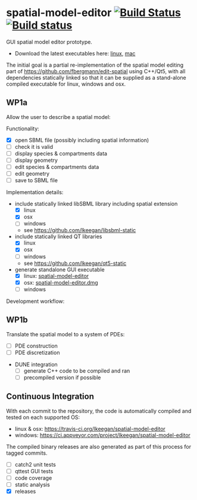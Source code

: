 # spatial-model-editor [![Build Status](https://travis-ci.org/lkeegan/spatial-model-editor.svg?branch=master)](https://travis-ci.org/lkeegan/spatial-model-editor) [![Build status](https://ci.appveyor.com/api/projects/status/0m87yyaalrrj5ndn?svg=true)](https://ci.appveyor.com/project/lkeegan/spatial-model-editor)

GUI spatial model editor prototype.

  - Download the latest executables here: [linux](https://github.com/lkeegan/spatial-model-editor/releases/latest/download/spatial-model-editor), [mac](https://github.com/lkeegan/spatial-model-editor/releases/latest/download/spatial-model-editor.dmg)

The initial goal is a partial re-implementation of the spatial model editing part of https://github.com/fbergmann/edit-spatial using C++/Qt5, with all dependencies statically linked so that it can be supplied as a stand-alone compiled executable for linux, windows and osx.

## WP1a
Allow the user to describe a spatial model:

Functionality:
  - [x] open SBML file (possibly including spatial information)
  - [ ] check it is valid
  - [ ] display species & compartments data
  - [ ] display geometry
  - [ ] edit species & compartments data
  - [ ] edit geometry
  - [ ] save to SBML file

Implementation details:
  - include statically linked libSBML library including spatial extension
    - [x] linux
    - [x] osx
    - [ ] windows
    - see https://github.com/lkeegan/libsbml-static
  - include statically linked QT libraries
    - [x] linux
    - [x] osx
    - [ ] windows
    - see https://github.com/lkeegan/qt5-static
  - generate standalone GUI executable
    - [x] linux: [spatial-model-editor](https://github.com/lkeegan/spatial-model-editor/releases/latest/download/spatial-model-editor)
    - [x] osx: [spatial-model-editor.dmg](https://github.com/lkeegan/spatial-model-editor/releases/latest/download/spatial-model-editor.dmg)
    - [ ] windows

Development workflow:

## WP1b
Translate the spatial model to a system of PDEs:

  - [ ] PDE construction
  - [ ] PDE discretization
  - DUNE integration
    - [ ] generate C++ code to be compiled and ran
    - [ ] precompiled version if possible

## Continuous Integration

With each commit to the repository, the code is automatically compiled and tested on each supported OS:

  - linux & osx: https://travis-ci.org/lkeegan/spatial-model-editor
  - windows: https://ci.appveyor.com/project/lkeegan/spatial-model-editor

The compiled binary releases are also generated as part of this process for tagged commits.

  - [ ] catch2 unit tests
  - [ ] qttest GUI tests
  - [ ] code coverage
  - [ ] static analysis
  - [x] releases
